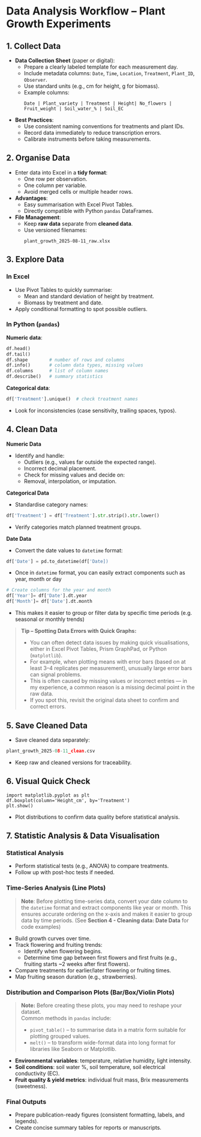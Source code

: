 
# Data Analysis Workflow – Plant Growth Experiments

## 1. Collect Data
- **Data Collection Sheet** (paper or digital):
  - Prepare a clearly labeled template for each measurement day.
  - Include metadata columns: `Date`, `Time`, `Location`, `Treatment`, `Plant_ID`, `Observer`.
  - Use standard units (e.g., cm for height, g for biomass).
  - Example columns:
    ```
    Date | Plant_variety | Treatment | Height| No_flowers | Fruit_weight | Soil_water_% | Soil_EC
    ```
- **Best Practices**:
  - Use consistent naming conventions for treatments and plant IDs.
  - Record data immediately to reduce transcription errors.
  - Calibrate instruments before taking measurements.


## 2. Organise Data
- Enter data into Excel in a **tidy format**:
  - One row per observation.
  - One column per variable.
  - Avoid merged cells or multiple header rows.
- **Advantages**:
  - Easy summarisation with Excel Pivot Tables.
  - Directly compatible with Python `pandas` DataFrames.
- **File Management**:
  - Keep **raw data** separate from **cleaned data**.
  - Use versioned filenames:
    ```
    plant_growth_2025-08-11_raw.xlsx
    ```


## 3. Explore Data

### In Excel
- Use Pivot Tables to quickly summarise:
  - Mean and standard deviation of height by treatment.
  - Biomass by treatment and date.
- Apply conditional formatting to spot possible outliers.

### In Python (`pandas`)
**Numeric data**:
```python
df.head()
df.tail()
df.shape        # number of rows and columns
df.info()       # column data types, missing values
df.columns      # list of column names
df.describe()   # summary statistics
```
**Categorical data**:
```python
df['Treatment'].unique()  # check treatment names
```
* Look for inconsistencies (case sensitivity, trailing spaces, typos).


## 4. Clean Data
**Numeric Data**
* Identify and handle:
  * Outliers (e.g., values far outside the expected range).
  * Incorrect decimal placement.
  * Check for missing values and decide on:
  * Removal, interpolation, or imputation.

**Categorical Data**
* Standardise category names:
```python
df['Treatment'] = df['Treatment'].str.strip().str.lower()
```
* Verify categories match planned treatment groups.

**Date Data**
* Convert the date values to `datetime` format:
```python
df['Date'] = pd.to_datetime(df['Date])
```
* Once in `datetime` format, you can easily extract components such as year, month or day
```python
# Create columns for the year and month
df['Year']= df['Date'].dt.year
df['Month']= df['Date'].dt.month
```
* This makes it easier to group or filter data by specific time periods (e.g. seasonal or monthly trends)


> **Tip – Spotting Data Errors with Quick Graphs:**  
> * You can often detect data issues by making quick visualisations, either in Excel Pivot Tables, Prism GraphPad, or Python (`matplotlib`).  
> * For example, when plotting means with error bars (based on at least 3–4 replicates per measurement), unusually large error bars can signal problems.  
> * This is often caused by missing values or incorrect entries — in my experience, a common reason is a missing decimal point in the raw data.  
> * If you spot this, revisit the original data sheet to confirm and correct errors.


## 5. Save Cleaned Data
* Save cleaned data separately:
```python
plant_growth_2025-08-11_clean.csv
```
* Keep raw and cleaned versions for traceability.


## 6. Visual Quick Check
```
import matplotlib.pyplot as plt
df.boxplot(column='Height_cm', by='Treatment')
plt.show()
```
* Plot distributions to confirm data quality before statistical analysis.



## 7. Statistic Analysis & Data Visualisation

### Statistical Analysis
* Perform statistical tests (e.g., ANOVA) to compare treatments.
* Follow up with post-hoc tests if needed.

### Time-Series Analysis (Line Plots)
> **Note**: Before plotting time-series data, convert your date column to the `datetime` format and extract components like year or month.
> This ensures accurate ordering on the x-axis and makes it easier to group data by time periods.
> (See  **Section 4 - Cleaning data: Date Data** for code examples)
* Build growth curves over time.
* Track flowering and fruiting trends:
  * Identify when flowering begins.
  * Determine time gap between first flowers and first fruits (e.g., fruiting starts ~2 weeks after first flowers).
* Compare treatments for earlier/later flowering or fruiting times.
* Map fruiting season duration (e.g., strawberries).

### Distribution and Comparison Plots (Bar/Box/Violin Plots)
> **Note:** Before creating these plots, you may need to reshape your dataset.  
> Common methods in `pandas` include:
> - `pivot_table()` – to summarise data in a matrix form suitable for plotting grouped values.
> - `melt()` – to transform wide-format data into long format for libraries like Seaborn or Matplotlib.

  * **Environmental variables**: temperature, relative humidity, light intensity.
  * **Soil conditions**: soil water %, soil temperature, soil electrical conductivity (EC).
  * **Fruit quality & yield metrics**: individual fruit mass, Brix measurements (sweetness).

### Final Outputs
* Prepare publication-ready figures (consistent formatting, labels, and legends).
* Create concise summary tables for reports or manuscripts.



